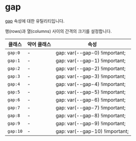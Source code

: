 # gap

[gap](https://developer.mozilla.org/en-US/docs/Web/CSS/gap) 속성에 대한 유틸리티입니다.

행(rows)과 열(columns) 사이의 간격의 크기를 설정합니다.

<table>
  <thead>
    <tr>
      <th scope="col">클래스</th>
      <th scope="col">약어 클래스</th>
      <th scope="col">속성</th>
    </tr>
  </thead>
  <tbody>
<tr>
  <td><code>gap:0</code></td>
  <td class="blank">-</td>
  <td><span class="code">gap: var(--gap-0) !important;</span></td>
</tr>

<tr>
  <td><code>gap:1</code></td>
  <td class="blank">-</td>
  <td><span class="code">gap: var(--gap-1) !important;</span></td>
</tr>

<tr>
  <td><code>gap:2</code></td>
  <td class="blank">-</td>
  <td><span class="code">gap: var(--gap-2) !important;</span></td>
</tr>

<tr>
  <td><code>gap:3</code></td>
  <td class="blank">-</td>
  <td><span class="code">gap: var(--gap-3) !important;</span></td>
</tr>

<tr>
  <td><code>gap:4</code></td>
  <td class="blank">-</td>
  <td><span class="code">gap: var(--gap-4) !important;</span></td>
</tr>

<tr>
  <td><code>gap:5</code></td>
  <td class="blank">-</td>
  <td><span class="code">gap: var(--gap-5) !important;</span></td>
</tr>

<tr>
  <td><code>gap:6</code></td>
  <td class="blank">-</td>
  <td><span class="code">gap: var(--gap-6) !important;</span></td>
</tr>

<tr>
  <td><code>gap:7</code></td>
  <td class="blank">-</td>
  <td><span class="code">gap: var(--gap-7) !important;</span></td>
</tr>

<tr>
  <td><code>gap:8</code></td>
  <td class="blank">-</td>
  <td><span class="code">gap: var(--gap-8) !important;</span></td>
</tr>

<tr>
  <td><code>gap:9</code></td>
  <td class="blank">-</td>
  <td><span class="code">gap: var(--gap-9) !important;</span></td>
</tr>

<tr>
  <td><code>gap:10</code></td>
  <td class="blank">-</td>
  <td><span class="code">gap: var(--gap-10) !important;</span></td>
</tr>

  </tbody>

</table>
